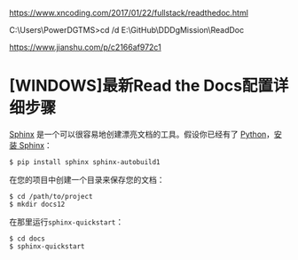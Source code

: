https://www.xncoding.com/2017/01/22/fullstack/readthedoc.html



C:\Users\PowerDGTMS>cd /d  E:\GitHub\DDDgMission\ReadDoc

https://www.jianshu.com/p/c2166af972c1

# [WINDOWS]最新Read the Docs配置详细步骤

[Sphinx](http://sphinx-doc.org/) 是一个可以很容易地创建漂亮文档的工具。假设你已经有了 [Python](https://www.python.org/)，[安装 Sphinx](http://sphinx-doc.org/latest/install.html)：

```
$ pip install sphinx sphinx-autobuild1
```

在您的项目中创建一个目录来保存您的文档：

```
$ cd /path/to/project
$ mkdir docs12
```

在那里运行`sphinx-quickstart`：

```
$ cd docs
$ sphinx-quickstart
```